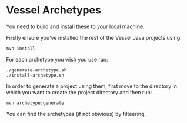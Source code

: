# Vessel Archetypes

You need to build and install these to your local machine.

Firstly ensure you've installed the rest of the Vessel Java projects using:

```
mvn install
```

For each archetype you wish you use run:

```
./generate-archetype.sh
./install-archetype.sh
```

In order to generate a project using them, first move to the directory in which you want to create the project directory and then run:

```
mvn archetype:generate
```

You can find the archetypes (if not obivious) by filteering.